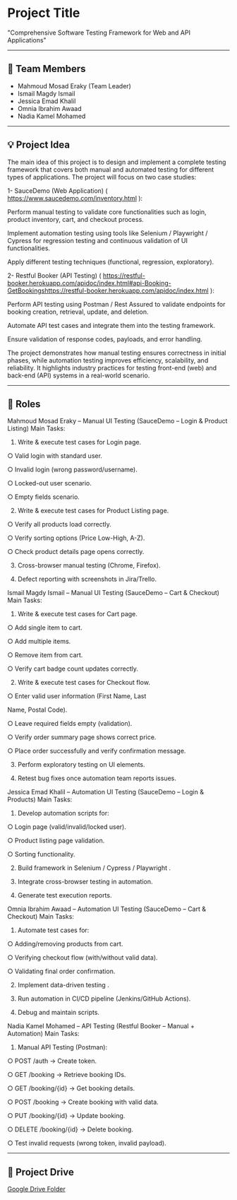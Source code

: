 # Project Title
"Comprehensive Software Testing Framework for Web and API Applications"


---

## 👥 Team Members
- Mahmoud Mosad Eraky    (Team Leader) 
- Ismail Magdy Ismail  
- Jessica Emad Khalil  
- Omnia Ibrahim Awaad  
- Nadia Kamel Mohamed  

---

## 💡 Project Idea
The main idea of this project is to design and implement a complete testing framework that covers both manual and automated testing for different types of applications.
The project will focus on two case studies:

1- SauceDemo (Web Application) ( https://www.saucedemo.com/inventory.html ):

Perform manual testing to validate core functionalities such as login, product inventory, cart, and checkout process.

Implement automation testing using tools like Selenium / Playwright / Cypress for regression testing and continuous validation of UI functionalities.

Apply different testing techniques (functional, regression, exploratory).

2- Restful Booker (API Testing) ( https://restful-booker.herokuapp.com/apidoc/index.html#api-Booking-GetBookingshttps://restful-booker.herokuapp.com/apidoc/index.html ):

Perform API testing using Postman / Rest Assured to validate endpoints for booking creation, retrieval, update, and deletion.

Automate API test cases and integrate them into the testing framework.

Ensure validation of response codes, payloads, and error handling.

The project demonstrates how manual testing ensures correctness in initial phases, while automation testing improves efficiency, scalability, and reliability. It highlights industry practices for testing front-end (web) and back-end (API) systems in a real-world scenario.

---

## 🎯 Roles

 Mahmoud Mosad Eraky – Manual UI Testing 
(SauceDemo – Login & Product Listing) 
Main Tasks: 
1.  Write & execute test cases  for Login page. 

○  Valid login with standard user. 

○  Invalid login (wrong password/username). 

○  Locked-out user scenario. 

○  Empty fields scenario. 

2.  Write & execute test cases  for Product Listing page. 

○  Verify all products load correctly. 

○  Verify sorting options (Price Low-High, A-Z). 

○  Check product details page opens correctly. 

3.  Cross-browser manual testing  (Chrome, Firefox). 

4.  Defect reporting  with screenshots in Jira/Trello. 

 Ismail Magdy Ismail – Manual UI Testing (SauceDemo – Cart & Checkout) 
Main Tasks: 
1.  Write & execute test cases  for Cart page. 

○  Add single item to cart. 

○  Add multiple items. 

○  Remove item from cart. 

○  Verify cart badge count updates correctly. 

2.  Write & execute test cases  for Checkout flow. 

○  Enter valid user information (First Name, Last 

Name, Postal Code). 

○  Leave required fields empty (validation). 

○  Verify order summary page shows correct price. 

○  Place order successfully and verify confirmation 
message. 

3.  Perform exploratory testing  on UI elements. 

4.  Retest bug fixes  once automation team reports issues. 

 Jessica Emad Khalil – Automation UI Testing 
(SauceDemo – Login & Products) 
Main Tasks: 
1.  Develop automation scripts for: 

○  Login page (valid/invalid/locked user). 

○  Product listing page validation. 

○  Sorting functionality. 

2.  Build framework in  Selenium / Cypress / Playwright  . 

3.  Integrate cross-browser testing in automation. 

4.  Generate test execution reports. 

 Omnia Ibrahim Awaad – Automation UI Testing 
(SauceDemo – Cart & Checkout) 
Main Tasks: 
1.  Automate test cases for: 

○  Adding/removing products from cart. 

○  Verifying checkout flow (with/without valid data). 

○  Validating final order confirmation. 

2.  Implement  data-driven testing  . 

3.  Run automation in  CI/CD pipeline  (Jenkins/GitHub 
Actions). 

4.  Debug and maintain scripts. 

 Nadia Kamel Mohamed – API Testing (Restful Booker – Manual + Automation) 
Main Tasks: 
1.  Manual API Testing (Postman): 

○  POST /auth  → Create token. 

○  GET /booking  → Retrieve booking IDs. 

○  GET /booking/{id}  → Get booking details. 

○  POST /booking  → Create booking with valid data. 

○  PUT /booking/{id}  → Update booking. 

○  DELETE /booking/{id}  → Delete booking. 

○  Test invalid requests (wrong token, invalid payload).

---

## 📂 Project Drive
[Google Drive Folder](https://drive.google.com/drive/folders/1MtphPPGoxzCgAYfxPtuY0GFTtI3SMCYl?usp=sharing)
